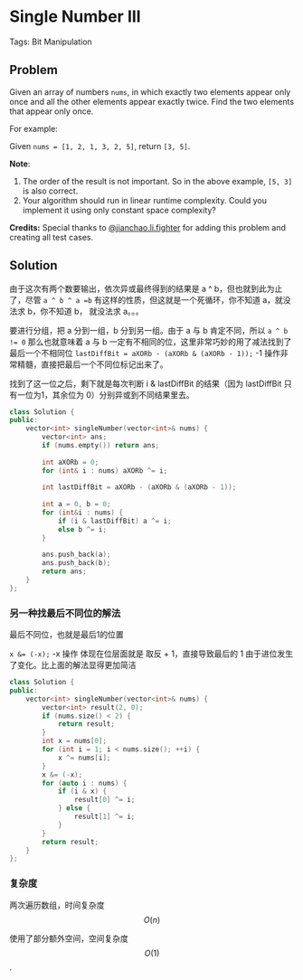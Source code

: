 # Single Number III

Tags: Bit Manipulation

## Problem

Given an array of numbers `nums`, in which exactly two elements appear only once and all the other elements appear exactly twice. Find the two elements that appear only once.

For example:

Given `nums = [1, 2, 1, 3, 2, 5]`, return `[3, 5]`.

**Note**:

1. The order of the result is not important. So in the above example, `[5, 3]` is also correct.
2. Your algorithm should run in linear runtime complexity. Could you implement it using only constant space complexity?

**Credits:**
Special thanks to [@jianchao.li.fighter](https://leetcode.com/discuss/user/jianchao.li.fighter) for adding this problem and creating all test cases.

## Solution

由于这次有两个数要输出，依次异或最终得到的结果是 a ^ b，但也就到此为止了，尽管 `a ^ b ^ a =b` 有这样的性质，但这就是一个死循环，你不知道 a，就没法求 b，你不知道 b， 就没法求 a。。。

要进行分组，把 a 分到一组，b 分到另一组。由于 a 与 b 肯定不同，所以 `a ^ b != 0` 那么也就意味着 a 与 b 一定有不相同的位，这里非常巧妙的用了减法找到了最后一个不相同位 `lastDiffBit = aXORb - (aXORb & (aXORb - 1));` -1 操作非常精髓，直接把最后一个不同位标记出来了。

找到了这一位之后，剩下就是每次判断 i & lastDiffBit 的结果（因为 lastDiffBit 只有一位为1，其余位为 0）分别异或到不同结果里去。

```cpp
class Solution {
public:
    vector<int> singleNumber(vector<int>& nums) {
        vector<int> ans;
        if (nums.empty()) return ans;
        
        int aXORb = 0;
        for (int& i : nums) aXORb ^= i;
        
        int lastDiffBit = aXORb - (aXORb & (aXORb - 1));
        
        int a = 0, b = 0;
        for (int&i : nums) {
            if (i & lastDiffBit) a ^= i;
            else b ^= i;
        }
        
        ans.push_back(a);
        ans.push_back(b);
        return ans;
    }
};
```

### 另一种找最后不同位的解法

最后不同位，也就是最后1的位置

`x &= (-x);` -x 操作 体现在位层面就是 取反 + 1，直接导致最后的 1 由于进位发生了变化。比上面的解法显得更加简洁

```cpp
class Solution {
public:
    vector<int> singleNumber(vector<int>& nums) {
        vector<int> result(2, 0);
        if (nums.size() < 2) {
            return result;
        }
        int x = nums[0];
        for (int i = 1; i < nums.size(); ++i) {
            x ^= nums[i];    
        }
        x &= (-x);
        for (auto i : nums) {
            if (i & x) {
                result[0] ^= i;
            } else {
                result[1] ^= i;
            }
        }
        return result;
    }
};
```





### 复杂度

两次遍历数组，时间复杂度 $$O(n)$$

使用了部分额外空间，空间复杂度 $$O(1)$$.